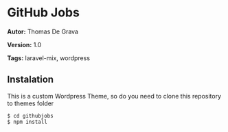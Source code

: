 # GitHub Jobs

**Autor:** Thomas De Grava

**Version:** 1.0

**Tags:** laravel-mix, wordpress

## Instalation

This is a custom Wordpress Theme, so do you need to clone this repository to themes folder

```
$ cd githubjobs
$ npm install
```
